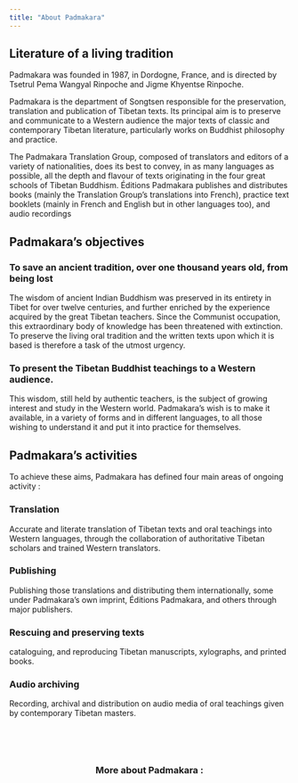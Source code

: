 ```yaml
---
title: "About Padmakara"
---
```


##  Literature of a living tradition

Padmakara was founded in 1987, in Dordogne, France, and is directed by Tsetrul Pema Wangyal Rinpoche and Jigme Khyentse Rinpoche.

Padmakara is the department of Songtsen responsible for the preservation, translation and publication of Tibetan texts. Its principal aim is to preserve and communicate to a Western audience the major texts of classic and contemporary Tibetan literature, particularly works on Buddhist philosophy and practice. 

The Padmakara Translation Group, composed of translators and editors of a variety of nationalities, does its best to convey, in as many languages as possible, all the depth and flavour of texts originating in the four great schools of Tibetan Buddhism. Éditions Padmakara publishes and distributes books (mainly the Translation Group’s translations into French), practice text booklets (mainly in French and English but in other languages too), and audio recordings 

##  Padmakara’s objectives 

###  To save an ancient tradition, over one thousand years old, from being lost 

The wisdom of ancient Indian Buddhism was preserved in its entirety in Tibet for over twelve centuries, and further enriched by the experience acquired by the great Tibetan teachers. Since the Communist occupation, this extraordinary body of knowledge has been threatened with extinction. To preserve the living oral tradition and the written texts upon which it is based is therefore a task of the utmost urgency. 

###  To present the Tibetan Buddhist teachings to a Western audience. 

This wisdom, still held by authentic teachers, is the subject of growing interest and study in the Western world. Padmakara’s wish is to make it available, in a variety of forms and in different languages, to all those wishing to understand it and put it into practice for themselves. 

##  Padmakara’s activities 

To achieve these aims, Padmakara has defined four main areas of ongoing activity : 

### Translation
Accurate and literate translation of Tibetan texts and oral teachings into Western languages, through the collaboration of authoritative Tibetan scholars and trained Western translators.

### Publishing
Publishing those translations and distributing them internationally, some under Padmakara’s own imprint, Éditions Padmakara, and others through major publishers.

### Rescuing and preserving texts
cataloguing, and reproducing Tibetan manuscripts, xylographs, and printed books.

### Audio archiving
Recording, archival and distribution on audio media of oral teachings given by contemporary Tibetan masters.

<center style="margin-top: 6em">

### More about Padmakara :

</center>